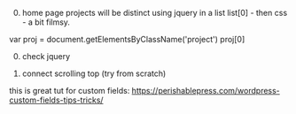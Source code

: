 0. home page projects will be distinct using jquery in a list
list[0] - then css - a bit filmsy.

var proj = document.getElementsByClassName('project')
proj[0]

0. check jquery

0. connect scrolling top (try from scratch)

this is great tut for custom fields:
https://perishablepress.com/wordpress-custom-fields-tips-tricks/